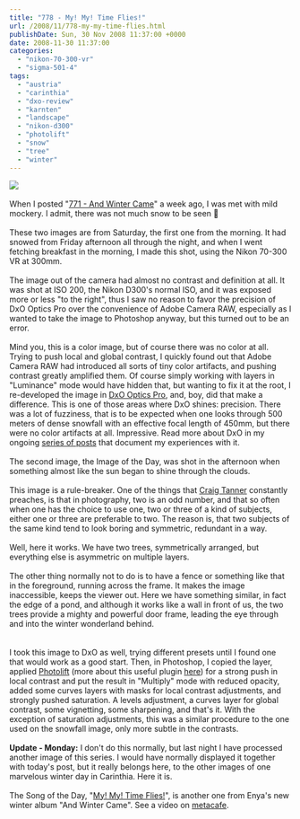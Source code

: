 ```yaml
---
title: "778 - My! My! Time Flies!"
url: /2008/11/778-my-my-time-flies.html
publishDate: Sun, 30 Nov 2008 11:37:00 +0000
date: 2008-11-30 11:37:00
categories: 
  - "nikon-70-300-vr"
  - "sigma-501-4"
tags: 
  - "austria"
  - "carinthia"
  - "dxo-review"
  - "karnten"
  - "landscape"
  - "nikon-d300"
  - "photolift"
  - "snow"
  - "tree"
  - "winter"
---
```

<a href="https://d25zfm9zpd7gm5.cloudfront.net/1200x1200/2008/20081129_143331_dxo_ps.jpg" target="_blank"><img src="https://d25zfm9zpd7gm5.cloudfront.net/0600x0600/2008/20081129_143331_dxo_ps.jpg"/></a><br/><br/>When I posted "<a href="/2008/11/771-and-winter-came.html" target="_blank">771 - And Winter Came</a>" a week ago, I was met with mild mockery. I admit, there was not much snow to be seen 🙂<br/><br/>These two images are from Saturday, the first one from the morning. It had snowed from Friday afternoon all through the night, and when I went fetching breakfast in the morning, I made this shot, using the Nikon 70-300 VR at 300mm. <br/><br/><a href="https://d25zfm9zpd7gm5.cloudfront.net/1200x1200/2008/20081129_101332_dxo_ps.jpg" target="_blank"><img alt="" border="0" src="https://d25zfm9zpd7gm5.cloudfront.net/0150x0150/2008/20081129_101332_dxo_ps.jpg" style="margin: 0pt 10px 0pt 0px; float: left;"/></a> The image out of the camera had almost no contrast and definition at all. It was shot at ISO 200, the Nikon D300's normal ISO, and it was exposed more or less "to the right", thus I saw no reason to favor the precision of DxO Optics Pro over the convenience of Adobe Camera RAW, especially as I wanted to take the image to Photoshop anyway, but this turned out to be an error.<br/><br/>Mind you, this is a color image, but of course there was no color at all. Trying to push local and global contrast, I quickly found out that Adobe Camera RAW had introduced all sorts of tiny color artifacts, and pushing contrast greatly amplified them. Of course simply working with layers in "Luminance" mode would have hidden that, but wanting to fix it at the root, I re-developed the image in <a href="http://www.dxo.com/" target="_blank">DxO Optics Pro</a>, and, boy, did that make a difference. This is one of those areas where DxO shines: precision. There was a lot of fuzziness, that is to be expected when one looks through 500 meters of dense snowfall with an effective focal length of 450mm, but there were no color artifacts at all. Impressive. Read more about DxO in my ongoing <a href="/search/label/DxO%20Review" target="_blank">series of posts</a> that document my experiences with it.<br/><br/>The second image, the Image of the Day, was shot in the afternoon when something almost like the sun began to shine through the clouds. <br/><br/>This image is a rule-breaker. One of the things that <a href="http://www.tmelive.com/" target="_blank">Craig Tanner</a> constantly preaches, is that in photography, two is an odd number, and that so often when one has the choice to use one, two or three of a kind of subjects, either one or three are preferable to two. The reason is, that two subjects of the same kind tend to look boring and symmetric, redundant in a way.<br/><br/>Well, here it works. We have two trees, symmetrically arranged, but everything else is asymmetric on multiple layers.<br/><br/>The other thing normally not to do is to have a fence or something like that in the foreground, running across the frame. It makes the image inaccessible, keeps the viewer out. Here we have something similar, in fact the edge of a pond, and although it works like a wall in front of us, the two trees provide a mighty and powerful door frame, leading the eye through and into the winter wonderland behind.<br/><br/><br/>I took this image to DxO as well, trying different presets until I found one that would work as a good start. Then, in Photoshop, I copied the layer, applied <a href="http://www.pixelvistas.com/photolift/photolift.html" target="_blank">Photolift</a> (more about this useful plugin <a href="/search/label/PhotoLift" target="_blank">here</a>) for a strong push in local contrast and put the result in "Multiply" mode with reduced opacity, added some curves layers with masks for local contrast adjustments, and strongly pushed saturation. A levels adjustment, a curves layer for global contrast, some vignetting, some sharpening, and that's it. With the exception of saturation adjustments, this was a similar procedure to the one used on the snowfall image, only more subtle in the contrasts.<br/><br/><a href="https://d25zfm9zpd7gm5.cloudfront.net/1200x1200/2008/20081129_143257_dxo_ps.jpg" target="_blank"><img alt="" border="0" src="https://d25zfm9zpd7gm5.cloudfront.net/0150x0150/2008/20081129_143257_dxo_ps.jpg" style="margin: 0pt 0px 0pt 10px; float: right;"/></a> <span style="font-weight:bold;">Update - Monday:</span> I don't do this normally, but last night I have processed another image of this series. I would have normally displayed it together with today's post, but it really belongs here, to the other images of one marvelous winter day in Carinthia. Here it is.<br/><br/>The Song of the Day, "<a href="http://www.azlyrics.com/lyrics/enya/mymytimeflies.html" target="_blank">My! My! Time Flies!</a>", is another one from Enya's new winter album "And Winter Came". See a video on <a href="http://www.metacafe.com/watch/2044542/enya_and_winter_came_my_my_time_flies/" target="_blank">metacafe</a>.
